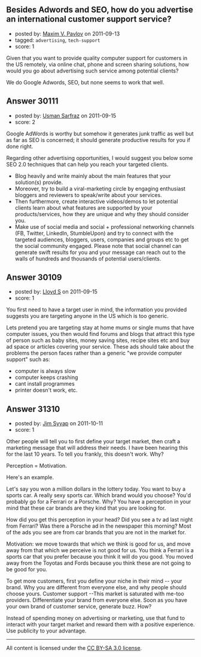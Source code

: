 ## Besides Adwords and SEO, how do you advertise an international customer support service?

- posted by: [Maxim V. Pavlov](https://stackexchange.com/users/-1/13305-maxim-v-pavlov) on 2011-09-13
- tagged: `advertising`, `tech-support`
- score: 1

Given that you want to provide quality computer support for customers in the US remotely, via online chat, phone and screen sharing solutions, how would you go about advertising such service among potential clients?

We do Google Adwords, SEO, but none seems to work that well.


## Answer 30111

- posted by: [Usman Sarfraz](https://stackexchange.com/users/-1/9246-usman-sarfraz) on 2011-09-15
- score: 2

Google AdWords is worthy but somehow it generates junk traffic as well but as far as SEO is concerned; it should generate productive results for you if done right.

Regarding other advertising opportunities, I would suggest you below some SEO 2.0 techniques that can help you reach your targeted clients.

- Blog heavily and write mainly about the main features that your solution(s) provide.
- Moreover, try to build a viral-marketing circle by engaging enthusiast bloggers and reviewers to speak/write about your services.
- Then furthermore, create interactive videos/demos to let potential clients learn about what features are supported by your products/services, how they are unique and why they should consider you.
- Make use of social media and social + professional networking channels (FB, Twitter, LinkedIn, StumbleUpon) and try to connect with the targeted audiences, bloggers, users, companies and groups etc to get the social community engaged. Please note that social channel can generate swift results for you and your message can reach out to the walls of hundreds and thousands of potential users/clients.




## Answer 30109

- posted by: [Lloyd S](https://stackexchange.com/users/-1/12549-lloyd-s) on 2011-09-15
- score: 1

You first need to have a target user in mind, the information you provided suggests you are targeting anyone in the US which is too generic. 

Lets pretend you are targeting stay at home mums or single mums that have computer issues, you then would find forums and blogs that attract this type of person such as baby sites, money saving sites, recipe sites etc and buy ad space or articles covering your service. These ads should take about the problems the person faces rather than a generic "we provide computer support" such as:

- computer is always slow
- computer keeps crashing
- cant install programmes
- printer doesn't work, etc.




## Answer 31310

- posted by: [Jim Syyap](https://stackexchange.com/users/-1/13703-jim-syyap) on 2011-10-11
- score: 1

Other people will tell you to first define your target market, then craft a marketing message that will address their needs. I have been hearing this for the last 10 years. To tell you frankly, this doesn't work. Why?

Perception = Motivation.

Here's an example.

Let's say you won a million dollars in the lottery today. You want to buy a sports car. A really sexy sports car. Which brand would you choose? You'd probably go for a Ferrari or a Porsche. Why? You have a perception in your mind that these car brands are they kind that you are looking for.

How did you get this perception in your head? Did you see a tv ad last night from Ferrari? Was there a Porsche ad in the newspaper this morning? Most of the ads you see are from car brands that you are not in the market for.

Motivation: we move towards that which we think is good for us, and move away from that which we perceive is not good for us. You think a Ferrari is a sports car that you prefer because you think it will do you good. You moved away from the Toyotas and Fords because you think these are not going to be good for you.

To get more customers, first you define your niche in their mind -- your brand. Why you are different from everyone else, and why people should choose yours. Customer support --This market is saturated with me-too providers. Differentiate your brand from everyone else. Soon as you have your own brand of customer service, generate buzz. How?

Instead of spending money on advertising or marketing, use that fund to interact with your target market and reward them with a positive experience. Use publicity to your advantage. 



---

All content is licensed under the [CC BY-SA 3.0 license](https://creativecommons.org/licenses/by-sa/3.0/).
